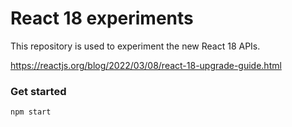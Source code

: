 # React 18 experiments

This repository is used to experiment the new React 18 APIs.

https://reactjs.org/blog/2022/03/08/react-18-upgrade-guide.html

### Get started

```
npm start
```
